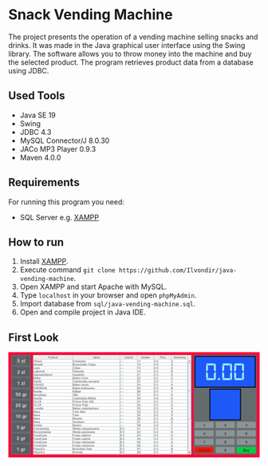 # Snack Vending Machine

The project presents the operation of a vending machine selling snacks and drinks. It was made in the Java graphical user interface using the Swing library. The software allows you to throw money into the machine and buy the selected product. The program retrieves product data from a database using JDBC.

## Used Tools

- Java SE 19
- Swing
- JDBC 4.3
- MySQL Connector/J 8.0.30
- JACo MP3 Player 0.9.3
- Maven 4.0.0

## Requirements

For running this program you need:

- SQL Server e.g. [XAMPP](https://www.apachefriends.org/pl/index.html)

## How to run

1. Install [XAMPP](https://www.apachefriends.org/pl/index.html).
2. Execute command `git clone https://github.com/Ilvondir/java-vending-machine`.
3. Open XAMPP and start Apache with MySQL.
4. Type `localhost` in your browser and open `phpMyAdmin`.
5. Import database from `sql/java-vending-machine.sql`.
6. Open and compile project in Java IDE.

## First Look

![firstlook](src/main/resources/img/firstlook.PNG?raw=true)
